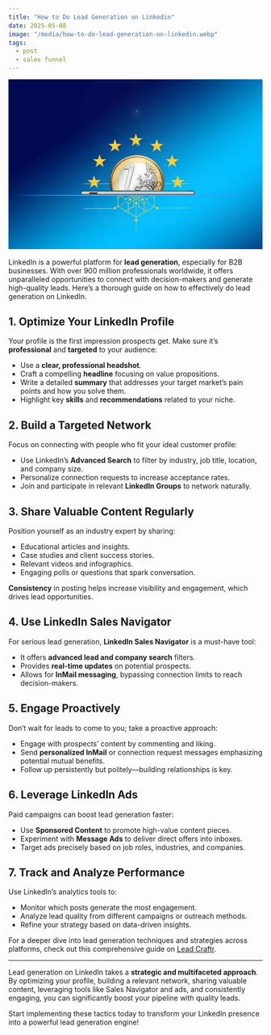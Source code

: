 ```yaml
---
title: "How to Do Lead Generation on Linkedin"
date: 2025-05-08
image: "/media/how-to-do-lead-generation-on-linkedin.webp"
tags:
  - post
  - sales funnel
---
```


![How to Do Lead Generation on Linkedin](/media/how-to-do-lead-generation-on-linkedin.webp)

LinkedIn is a powerful platform for **lead generation**, especially for B2B businesses. With over 900 million professionals worldwide, it offers unparalleled opportunities to connect with decision-makers and generate high-quality leads. Here’s a thorough guide on how to effectively do lead generation on LinkedIn.

## 1. Optimize Your LinkedIn Profile

Your profile is the first impression prospects get. Make sure it’s **professional** and **targeted** to your audience:

- Use a **clear, professional headshot**.
- Craft a compelling **headline** focusing on value propositions.
- Write a detailed **summary** that addresses your target market’s pain points and how you solve them.
- Highlight key **skills** and **recommendations** related to your niche.

## 2. Build a Targeted Network

Focus on connecting with people who fit your ideal customer profile:

- Use LinkedIn’s **Advanced Search** to filter by industry, job title, location, and company size.
- Personalize connection requests to increase acceptance rates.
- Join and participate in relevant **LinkedIn Groups** to network naturally.

## 3. Share Valuable Content Regularly

Position yourself as an industry expert by sharing:

- Educational articles and insights.
- Case studies and client success stories.
- Relevant videos and infographics.
- Engaging polls or questions that spark conversation.

**Consistency** in posting helps increase visibility and engagement, which drives lead opportunities.

## 4. Use LinkedIn Sales Navigator

For serious lead generation, **LinkedIn Sales Navigator** is a must-have tool:

- It offers **advanced lead and company search** filters.
- Provides **real-time updates** on potential prospects.
- Allows for **InMail messaging**, bypassing connection limits to reach decision-makers.

## 5. Engage Proactively

Don’t wait for leads to come to you; take a proactive approach:

- Engage with prospects’ content by commenting and liking.
- Send **personalized InMail** or connection request messages emphasizing potential mutual benefits.
- Follow up persistently but politely—building relationships is key.

## 6. Leverage LinkedIn Ads

Paid campaigns can boost lead generation faster:

- Use **Sponsored Content** to promote high-value content pieces.
- Experiment with **Message Ads** to deliver direct offers into inboxes.
- Target ads precisely based on job roles, industries, and companies.

## 7. Track and Analyze Performance

Use LinkedIn’s analytics tools to:

- Monitor which posts generate the most engagement.
- Analyze lead quality from different campaigns or outreach methods.
- Refine your strategy based on data-driven insights.

For a deeper dive into lead generation techniques and strategies across platforms, check out this comprehensive guide on [Lead Craftr](https://leadcraftr.com/posts/lead-generation/).

---

Lead generation on LinkedIn takes a **strategic and multifaceted approach**. By optimizing your profile, building a relevant network, sharing valuable content, leveraging tools like Sales Navigator and ads, and consistently engaging, you can significantly boost your pipeline with quality leads.

Start implementing these tactics today to transform your LinkedIn presence into a powerful lead generation engine!
